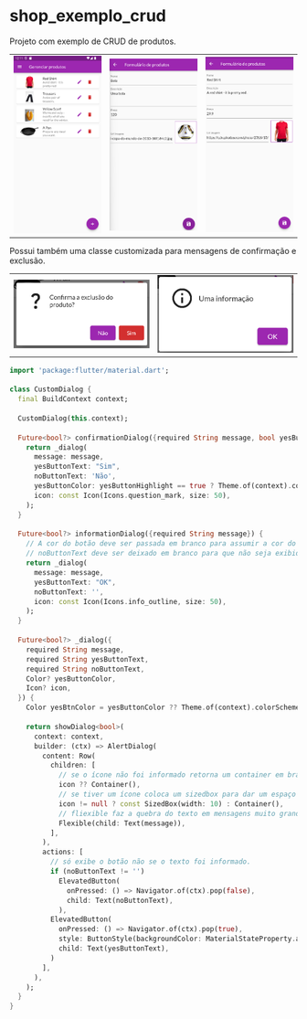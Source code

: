 # shop_exemplo_crud

Projeto com exemplo de CRUD de produtos.

<center>
<table>
<tr>
<td>
<img src="crud_main.png" width="250">
</td>
<td>
<img src="crud_create.png" width="250"> 
</td>
<td>
<img src="crud_update.png" width="250">
</td>
</tr>
</table>
</center>



Possui também uma classe customizada para mensagens de confirmação e exclusão.

<center>
<table>
<tr>
<td>
<img src="confirmation_dialog.png" width="250">
</td>
<td>
<img src="information_dialog.png" width="250"> 
</td>
</tr>
</table>
</center>

```dart
import 'package:flutter/material.dart';

class CustomDialog {
  final BuildContext context;

  CustomDialog(this.context);

  Future<bool?> confirmationDialog({required String message, bool yesButtonHighlight = false}) {
    return _dialog(
      message: message,
      yesButtonText: "Sim",
      noButtonText: 'Não',
      yesButtonColor: yesButtonHighlight == true ? Theme.of(context).colorScheme.error : null,
      icon: const Icon(Icons.question_mark, size: 50),
    );
  }

  Future<bool?> informationDialog({required String message}) {
    // A cor do botão deve ser passada em branco para assumir a cor do tema
    // noButtonText deve ser deixado em branco para que não seja exibido
    return _dialog(
      message: message,
      yesButtonText: "OK",
      noButtonText: '',
      icon: const Icon(Icons.info_outline, size: 50),
    );
  }

  Future<bool?> _dialog({
    required String message,
    required String yesButtonText,
    required String noButtonText,
    Color? yesButtonColor,
    Icon? icon,
  }) {
    Color yesBtnColor = yesButtonColor ?? Theme.of(context).colorScheme.primary;

    return showDialog<bool>(
      context: context,
      builder: (ctx) => AlertDialog(
        content: Row(
          children: [
            // se o ícone não foi informado retorna um container em branco
            icon ?? Container(),
            // se tiver um ícone coloca um sizedbox para dar um espaço entre ele e o texto
            icon != null ? const SizedBox(width: 10) : Container(),
            // fliexible faz a quebra do texto em mensagens muito grandes
            Flexible(child: Text(message)),
          ],
        ),
        actions: [
          // só exibe o botão não se o texto foi informado.
          if (noButtonText != '')
            ElevatedButton(
              onPressed: () => Navigator.of(ctx).pop(false),
              child: Text(noButtonText),
            ),
          ElevatedButton(
            onPressed: () => Navigator.of(ctx).pop(true),
            style: ButtonStyle(backgroundColor: MaterialStateProperty.all(yesBtnColor)),
            child: Text(yesButtonText),
          )
        ],
      ),
    );
  }
}

```

